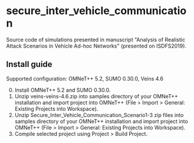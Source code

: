 # secure_inter_vehicle_communication
Source code of simulations presented in manuscript "Analysis of Realistic Attack Scenarios in Vehicle Ad-hoc Networks" (presented on ISDFS2019).

## Install guide

Supported configuration: OMNeT++ 5.2, SUMO 0.30.0, Veins 4.6

0. Install OMNeT++ 5.2 and SUMO 0.30.0.
1. Unzip veins-veins-4.6.zip into samples directory of your OMNeT++ installation and import project into OMNeT++ (File > Import > General: Existing Projects into Workspace).
2. Unzip Secure_Inter_Vehicle_Communication_Scenario1-3 zip files into samples directory of your OMNeT++ installation and import project into OMNeT++ (File > Import > General: Existing Projects into Workspace).
3. Compile selected project using Project > Build Project.
